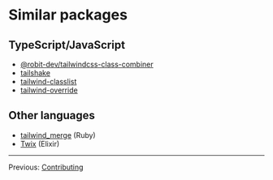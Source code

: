 # Similar packages

## TypeScript/JavaScript

-   [@robit-dev/tailwindcss-class-combiner](https://www.npmjs.com/package/@robit-dev/tailwindcss-class-combiner)
-   [tailshake](https://www.npmjs.com/package/tailshake)
-   [tailwind-classlist](https://www.npmjs.com/package/tailwind-classlist)
-   [tailwind-override](https://www.npmjs.com/package/tailwind-override)

## Other languages

-   [tailwind_merge](https://rubygems.org/gems/tailwind_merge) (Ruby)
-   [Twix](https://hex.pm/packages/twix/0.1.0) (Elixir)

---

Previous: [Contributing](./contributing.md)
